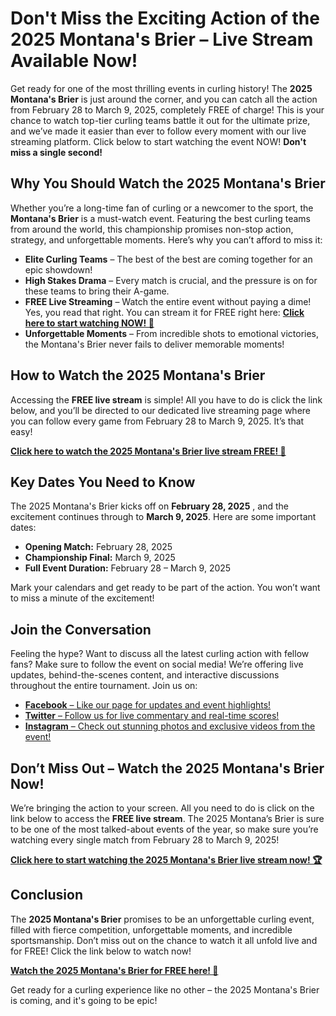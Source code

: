 # Don't Miss the Exciting Action of the 2025 Montana's Brier – Live Stream Available Now!

Get ready for one of the most thrilling events in curling history! The **2025 Montana's Brier** is just around the corner, and you can catch all the action from February 28 to March 9, 2025, completely FREE of charge! This is your chance to watch top-tier curling teams battle it out for the ultimate prize, and we’ve made it easier than ever to follow every moment with our live streaming platform. Click below to start watching the event NOW! **Don't miss a single second!**

## Why You Should Watch the 2025 Montana's Brier

Whether you’re a long-time fan of curling or a newcomer to the sport, the **Montana's Brier** is a must-watch event. Featuring the best curling teams from around the world, this championship promises non-stop action, strategy, and unforgettable moments. Here’s why you can’t afford to miss it:

- **Elite Curling Teams** – The best of the best are coming together for an epic showdown!
- **High Stakes Drama** – Every match is crucial, and the pressure is on for these teams to bring their A-game.
- **FREE Live Streaming** – Watch the entire event without paying a dime! Yes, you read that right. You can stream it for FREE right here: [**Click here to start watching NOW! 🎥**](https://tinyurl.com/livestreamfreeo?st=2025montanasbrier&si=gh)
- **Unforgettable Moments** – From incredible shots to emotional victories, the Montana's Brier never fails to deliver memorable moments!

## How to Watch the 2025 Montana's Brier

Accessing the **FREE live stream** is simple! All you have to do is click the link below, and you’ll be directed to our dedicated live streaming page where you can follow every game from February 28 to March 9, 2025. It’s that easy!

[**Click here to watch the 2025 Montana's Brier live stream FREE! 🎉**](https://tinyurl.com/livestreamfreeo?st=2025montanasbrier&si=gh)

## Key Dates You Need to Know

The 2025 Montana's Brier kicks off on **February 28, 2025** , and the excitement continues through to **March 9, 2025**. Here are some important dates:

- **Opening Match:** February 28, 2025
- **Championship Final:** March 9, 2025
- **Full Event Duration:** February 28 – March 9, 2025

Mark your calendars and get ready to be part of the action. You won’t want to miss a minute of the excitement!

## Join the Conversation

Feeling the hype? Want to discuss all the latest curling action with fellow fans? Make sure to follow the event on social media! We’re offering live updates, behind-the-scenes content, and interactive discussions throughout the entire tournament. Join us on:

- [**Facebook** – Like our page for updates and event highlights!](https://tinyurl.com/livestreamfreeo?st=2025montanasbrier&si=gh)
- [**Twitter** – Follow us for live commentary and real-time scores!](https://tinyurl.com/livestreamfreeo?st=2025montanasbrier&si=gh)
- [**Instagram** – Check out stunning photos and exclusive videos from the event!](https://tinyurl.com/livestreamfreeo?st=2025montanasbrier&si=gh)

## Don’t Miss Out – Watch the 2025 Montana's Brier Now!

We’re bringing the action to your screen. All you need to do is click on the link below to access the **FREE live stream**. The 2025 Montana’s Brier is sure to be one of the most talked-about events of the year, so make sure you’re watching every single match from February 28 to March 9, 2025!

[**Click here to start watching the 2025 Montana's Brier live stream now! 🏆**](https://tinyurl.com/livestreamfreeo?st=2025montanasbrier&si=gh)

## Conclusion

The **2025 Montana's Brier** promises to be an unforgettable curling event, filled with fierce competition, unforgettable moments, and incredible sportsmanship. Don’t miss out on the chance to watch it all unfold live and for FREE! Click the link below to watch now!

[**Watch the 2025 Montana's Brier for FREE here! 🎥**](https://tinyurl.com/livestreamfreeo?st=2025montanasbrier&si=gh)

Get ready for a curling experience like no other – the 2025 Montana's Brier is coming, and it's going to be epic!
